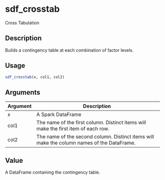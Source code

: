 # sdf_crosstab


Cross Tabulation




## Description

Builds a contingency table at each combination of factor levels.





## Usage
```r
sdf_crosstab(x, col1, col2)
```




## Arguments


Argument      |Description
------------- |----------------
x | A Spark DataFrame
col1 | The name of the first column. Distinct items will make the first item of each row.
col2 | The name of the second column. Distinct items will make the column names of the DataFrame.





## Value

A DataFrame containing the contingency table.





